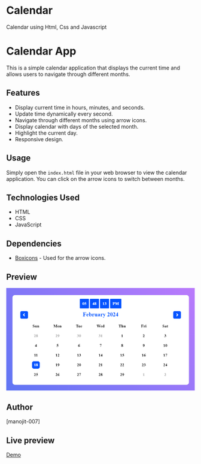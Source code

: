 # Calendar

Calendar using Html, Css and Javascript

# Calendar App

This is a simple calendar application that displays the current time and allows users to navigate through different months.

## Features

- Display current time in hours, minutes, and seconds.
- Update time dynamically every second.
- Navigate through different months using arrow icons.
- Display calendar with days of the selected month.
- Highlight the current day.
- Responsive design.

## Usage

Simply open the `index.html` file in your web browser to view the calendar application. You can click on the arrow icons to switch between months.

## Technologies Used

- HTML
- CSS
- JavaScript

## Dependencies

- [Boxicons](https://boxicons.com/) - Used for the arrow icons.

## Preview

![Calendar](/project.png)

## Author

[manojit-007]

## Live preview

[Demo](https://manojit-007.github.io/Calendar/) 